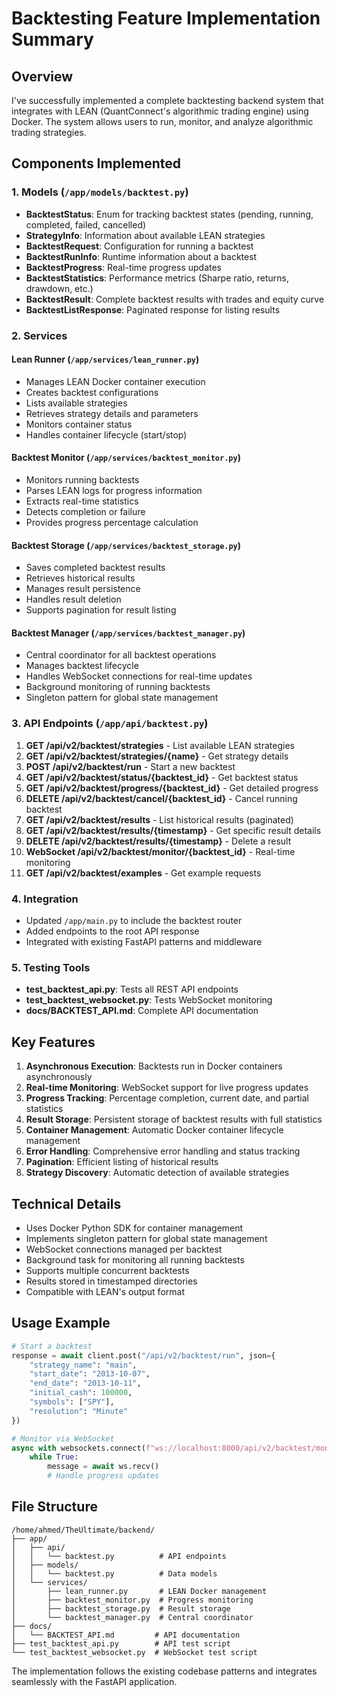 # Backtesting Feature Implementation Summary

## Overview
I've successfully implemented a complete backtesting backend system that integrates with LEAN (QuantConnect's algorithmic trading engine) using Docker. The system allows users to run, monitor, and analyze algorithmic trading strategies.

## Components Implemented

### 1. Models (`/app/models/backtest.py`)
- **BacktestStatus**: Enum for tracking backtest states (pending, running, completed, failed, cancelled)
- **StrategyInfo**: Information about available LEAN strategies
- **BacktestRequest**: Configuration for running a backtest
- **BacktestRunInfo**: Runtime information about a backtest
- **BacktestProgress**: Real-time progress updates
- **BacktestStatistics**: Performance metrics (Sharpe ratio, returns, drawdown, etc.)
- **BacktestResult**: Complete backtest results with trades and equity curve
- **BacktestListResponse**: Paginated response for listing results

### 2. Services

#### Lean Runner (`/app/services/lean_runner.py`)
- Manages LEAN Docker container execution
- Creates backtest configurations
- Lists available strategies
- Retrieves strategy details and parameters
- Monitors container status
- Handles container lifecycle (start/stop)

#### Backtest Monitor (`/app/services/backtest_monitor.py`)
- Monitors running backtests
- Parses LEAN logs for progress information
- Extracts real-time statistics
- Detects completion or failure
- Provides progress percentage calculation

#### Backtest Storage (`/app/services/backtest_storage.py`)
- Saves completed backtest results
- Retrieves historical results
- Manages result persistence
- Handles result deletion
- Supports pagination for result listing

#### Backtest Manager (`/app/services/backtest_manager.py`)
- Central coordinator for all backtest operations
- Manages backtest lifecycle
- Handles WebSocket connections for real-time updates
- Background monitoring of running backtests
- Singleton pattern for global state management

### 3. API Endpoints (`/app/api/backtest.py`)

1. **GET /api/v2/backtest/strategies** - List available LEAN strategies
2. **GET /api/v2/backtest/strategies/{name}** - Get strategy details
3. **POST /api/v2/backtest/run** - Start a new backtest
4. **GET /api/v2/backtest/status/{backtest_id}** - Get backtest status
5. **GET /api/v2/backtest/progress/{backtest_id}** - Get detailed progress
6. **DELETE /api/v2/backtest/cancel/{backtest_id}** - Cancel running backtest
7. **GET /api/v2/backtest/results** - List historical results (paginated)
8. **GET /api/v2/backtest/results/{timestamp}** - Get specific result details
9. **DELETE /api/v2/backtest/results/{timestamp}** - Delete a result
10. **WebSocket /api/v2/backtest/monitor/{backtest_id}** - Real-time monitoring
11. **GET /api/v2/backtest/examples** - Get example requests

### 4. Integration
- Updated `/app/main.py` to include the backtest router
- Added endpoints to the root API response
- Integrated with existing FastAPI patterns and middleware

### 5. Testing Tools
- **test_backtest_api.py**: Tests all REST API endpoints
- **test_backtest_websocket.py**: Tests WebSocket monitoring
- **docs/BACKTEST_API.md**: Complete API documentation

## Key Features

1. **Asynchronous Execution**: Backtests run in Docker containers asynchronously
2. **Real-time Monitoring**: WebSocket support for live progress updates
3. **Progress Tracking**: Percentage completion, current date, and partial statistics
4. **Result Storage**: Persistent storage of backtest results with full statistics
5. **Container Management**: Automatic Docker container lifecycle management
6. **Error Handling**: Comprehensive error handling and status tracking
7. **Pagination**: Efficient listing of historical results
8. **Strategy Discovery**: Automatic detection of available strategies

## Technical Details

- Uses Docker Python SDK for container management
- Implements singleton pattern for global state management
- WebSocket connections managed per backtest
- Background task for monitoring all running backtests
- Supports multiple concurrent backtests
- Results stored in timestamped directories
- Compatible with LEAN's output format

## Usage Example

```python
# Start a backtest
response = await client.post("/api/v2/backtest/run", json={
    "strategy_name": "main",
    "start_date": "2013-10-07",
    "end_date": "2013-10-11",
    "initial_cash": 100000,
    "symbols": ["SPY"],
    "resolution": "Minute"
})

# Monitor via WebSocket
async with websockets.connect(f"ws://localhost:8000/api/v2/backtest/monitor/{backtest_id}") as ws:
    while True:
        message = await ws.recv()
        # Handle progress updates
```

## File Structure
```
/home/ahmed/TheUltimate/backend/
├── app/
│   ├── api/
│   │   └── backtest.py          # API endpoints
│   ├── models/
│   │   └── backtest.py          # Data models
│   └── services/
│       ├── lean_runner.py       # LEAN Docker management
│       ├── backtest_monitor.py  # Progress monitoring
│       ├── backtest_storage.py  # Result storage
│       └── backtest_manager.py  # Central coordinator
├── docs/
│   └── BACKTEST_API.md         # API documentation
├── test_backtest_api.py        # API test script
└── test_backtest_websocket.py  # WebSocket test script
```

The implementation follows the existing codebase patterns and integrates seamlessly with the FastAPI application.